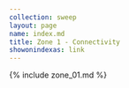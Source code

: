 ```yaml
---
collection: sweep
layout: page
name: index.md
title: Zone 1 - Connectivity
showonindexas: link
---
```


{% include zone_01.md %}
